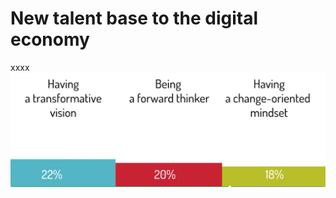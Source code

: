 # New talent base to the digital economy

xxxx
![alt](https://github.com/adeilsonrbrito/dt/blob/master/images/new-professional-mindset.png "New professional mindset")
